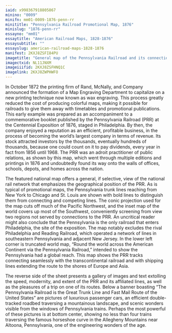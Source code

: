 ```yaml
---
iaid: x998367918805867
minino: "0009"
minifn: mm01-0009-1876-penn-rr
minititle: "Pennsylvania Railroad Promotional Map, 1876"
minislug: "1876-penn-rr"
essayno: "mm01"
essaytitle: "American Railroad Maps, 1828-1876"
essaysubtitle: ""
essayslug: american-railroad-maps-1828-1876
manifest: 2KXJ8ZSFI84PU
imagetitle: "General map of the Pennsylvania Railroad and its connections"
imagectxid: NL11JNXM
imageiiifid: 2KXJ8ZSFHNQ1C
imagelink: 2KXJ8ZWPHWFO
---
```


In October 1872 the printing firm of Rand, McNally, and Company announced the formation of a Map Engraving Department to capitalize on a new printing technique now known as wax engraving. This process greatly reduced the cost of producing colorful maps, making it possible for railroads to give them away with timetables and promotional publications. This early example was prepared as an accompaniment to a commemorative booklet published by the Pennsylvania Railroad (PRR) at the Centennial Exposition of 1876, staged in Philadelphia. By then, the company enjoyed a reputation as an efficient, profitable business, in the process of becoming the world’s largest company in terms of revenue. Its stock attracted investors by the thousands, eventually hundreds of thousands, because one could count on it to pay dividends, every year in fact from 1856 until 1968. The PRR was an adroit practitioner of public relations, as shown by this map, which went through multiple editions and printings in 1876 and undoubtedly found its way onto the walls of offices, schools, depots, and homes across the nation.

The featured national map offers a general, if selective, view of the national rail network that emphasizes the geographical position of the PRR. As is typical of promotional maps, the Pennsylvania trunk lines reaching from New York to Chicago and St. Louis are shown with bold lines to distinguish them from connecting and competing lines. The conic projection used for the map cuts off much of the Pacific Northwest, and the inset map of the world covers up most of the Southwest, conveniently screening from view two regions not served by connections to the PRR. An uncritical reader might also conclude that the Pennsylvania is the only railroad that enters Philadelphia, the site of the exposition. The map notably excludes the rival Philadelphia and Reading Railroad, which operated a network of lines in southeastern Pennsylvania and adjacent New Jersey. In the lower left corner is truncated world map, “Round the world across the American Continent via the Pennsylvania Railroad,” intended to show the Pennsylvania had a global reach. This map shows the PRR tracks connecting seamlessly with the transcontinental railroad and with shipping lines extending the route to the shores of Europe and Asia.

The reverse side of the sheet presents a gallery of images and text extolling the speed, modernity, and extent of the PRR and its affiliated lines, as well as the pleasures of a trip on one of its routes. Below a banner boasting “The Pennsylvania Railroad is the Great Trunk Line and Fast Mail Route of the United States” are pictures of luxurious passenger cars, an efficient double-tracked roadbed traversing a mountainous landscape, and scenic wonders visible from the windows of Pennsylvania trains. Perhaps the most powerful of these pictures is at bottom center, showing no less than four trains traversing the famous horseshoe curve in the Allegheny Mountains near Altoona, Pennsylvania, one of the engineering wonders of the age.
